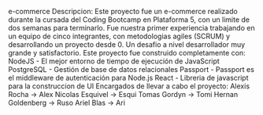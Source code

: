 e-commerce
Descripcion:
Este proyecto fue un e-commerce realizado durante la cursada del Coding Bootcamp en Plataforma 5, con un limite de dos semanas para terminarlo. Fue nuestra primer experiencia trabajando en un equipo de cinco integrantes, con metodologias agiles (SCRUM) y desarrollando un proyecto desde 0. Un desafio a nivel desarrollador muy grande y satisfactorio.
Este proyecto fue construido completamente con:
NodeJS - El mejor entorno de tiempo de ejecución de JavaScript
PostgreSQL - Gestión de base de datos relacionales
Passport - Passport es el middleware de autenticación para Node.js
React - Libreria de javascript para la construccion de UI
Encargados de llevar a cabo el proyecto:
Alexis Rocha -> Alex
Nicolas Esquivel -> Esqui
Tomas Gordyn -> Tomi
Hernan Goldenberg -> Ruso
Ariel Blas -> Ari
